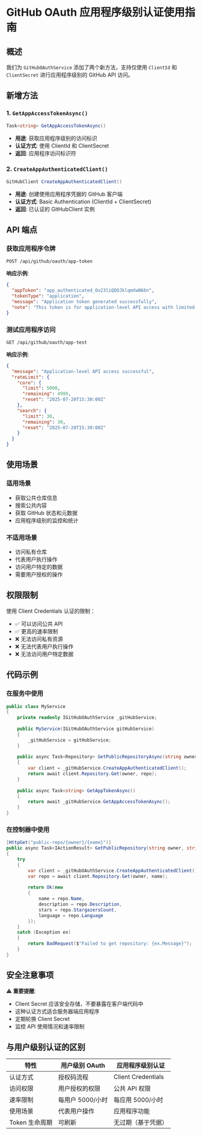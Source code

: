# GitHub OAuth 应用程序级别认证使用指南

## 概述

我们为 `GitHubOAuthService` 添加了两个新方法，支持仅使用 `ClientId` 和 `ClientSecret` 进行应用程序级别的 GitHub API 访问。

## 新增方法

### 1. `GetAppAccessTokenAsync()`
```csharp
Task<string> GetAppAccessTokenAsync()
```
- **用途**: 获取应用程序级别的访问标识
- **认证方式**: 使用 ClientId 和 ClientSecret
- **返回**: 应用程序访问标识符

### 2. `CreateAppAuthenticatedClient()`
```csharp
GitHubClient CreateAppAuthenticatedClient()
```
- **用途**: 创建使用应用程序凭据的 GitHub 客户端
- **认证方式**: Basic Authentication (ClientId + ClientSecret)
- **返回**: 已认证的 GitHubClient 实例

## API 端点

### 获取应用程序令牌
```
POST /api/github/oauth/app-token
```
**响应示例**:
```json
{
  "appToken": "app_authenticated_Ov23liQDOJklqmXwN66n",
  "tokenType": "application",
  "message": "Application token generated successfully",
  "note": "This token is for application-level API access with limited permissions"
}
```

### 测试应用程序访问
```
GET /api/github/oauth/app-test
```
**响应示例**:
```json
{
  "message": "Application-level API access successful",
  "rateLimit": {
    "core": {
      "limit": 5000,
      "remaining": 4999,
      "reset": "2025-07-20T15:30:00Z"
    },
    "search": {
      "limit": 30,
      "remaining": 30,
      "reset": "2025-07-20T15:30:00Z"
    }
  }
}
```

## 使用场景

### 适用场景
- 获取公共仓库信息
- 搜索公共内容
- 获取 GitHub 状态和元数据
- 应用程序级别的监控和统计

### 不适用场景
- 访问私有仓库
- 代表用户执行操作
- 访问用户特定的数据
- 需要用户授权的操作

## 权限限制

使用 Client Credentials 认证的限制：
- ✅ 可以访问公共 API
- ✅ 更高的速率限制
- ❌ 无法访问私有资源
- ❌ 无法代表用户执行操作
- ❌ 无法访问用户特定数据

## 代码示例

### 在服务中使用
```csharp
public class MyService
{
    private readonly IGitHubOAuthService _gitHubService;
    
    public MyService(IGitHubOAuthService gitHubService)
    {
        _gitHubService = gitHubService;
    }
    
    public async Task<Repository> GetPublicRepositoryAsync(string owner, string repo)
    {
        var client = _gitHubService.CreateAppAuthenticatedClient();
        return await client.Repository.Get(owner, repo);
    }
    
    public async Task<string> GetAppTokenAsync()
    {
        return await _gitHubService.GetAppAccessTokenAsync();
    }
}
```

### 在控制器中使用
```csharp
[HttpGet("public-repo/{owner}/{name}")]
public async Task<IActionResult> GetPublicRepository(string owner, string name)
{
    try
    {
        var client = _gitHubOAuthService.CreateAppAuthenticatedClient();
        var repo = await client.Repository.Get(owner, name);
        
        return Ok(new 
        {
            name = repo.Name,
            description = repo.Description,
            stars = repo.StargazersCount,
            language = repo.Language
        });
    }
    catch (Exception ex)
    {
        return BadRequest($"Failed to get repository: {ex.Message}");
    }
}
```

## 安全注意事项

⚠️ **重要提醒**:
- Client Secret 应该安全存储，不要暴露在客户端代码中
- 这种认证方式适合服务器端应用程序
- 定期轮换 Client Secret
- 监控 API 使用情况和速率限制

## 与用户级别认证的区别

| 特性 | 用户级别 OAuth | 应用程序级别认证 |
|------|---------------|-----------------|
| 认证方式 | 授权码流程 | Client Credentials |
| 访问权限 | 用户授权的权限 | 公共 API 权限 |
| 速率限制 | 每用户 5000/小时 | 每应用 5000/小时 |
| 使用场景 | 代表用户操作 | 应用程序功能 |
| Token 生命周期 | 可刷新 | 无过期（基于凭据） |
